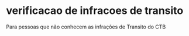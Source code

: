 # verificacao de infracoes de transito
 Para pessoas que não conhecem as infrações de Transito do CTB
